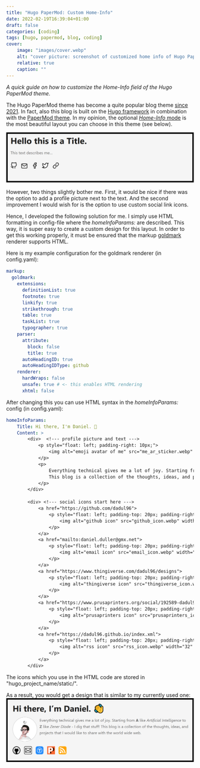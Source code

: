 ```yaml
---
title: "Hugo PaperMod: Custom Home-Info"
date: 2022-02-19T16:39:04+01:00
draft: false
categories: [coding]
tags: [hugo, papermod, blog, coding]
cover:
    image: "images/cover.webp"
    alt: "cover picture: screenshot of customized home info of Hugo PaperMod"
    relative: true
    caption: ""
---
```


*A quick guide on how to customize the Home-Info field of the Hugo PaperMod theme.*

<!--more-->

The Hugo PaperMod theme has become a quite popular blog theme [since 2021](https://adityatelange.in/blog/papermod-went-viral/). In fact, also this blog is built on the [Hugo framework](https://github.com/gohugoio/hugo) in combination with the [PaperMod theme](https://github.com/adityatelange/hugo-PaperMod). In my opinion, the optional [*Home-Info* mode](https://github.com/adityatelange/hugo-PaperMod/wiki/Features#home-info-mode) is the most beautiful layout you can choose in this theme (see below).

![screenshot of default home info of Hugo PaperMod](images/default_home_info.webp)

However, two things slightly bother me. First, it would be nice if there was the option to add a profile picture next to the text. And the second improvement I would wish for is the option to use custom social link icons.

Hence, I developed the following solution for me. I simply use HTML formatting in config-file where the *homeInfoParams:* are described. This way, it is super easy to create a custom design for this layout. In order to get this working properly, it must be ensured that the markup [goldmark](https://gohugo.io/getting-started/configuration-markup/#goldmark) renderer supports HTML.

Here is my example configuration for the goldmark renderer (in config.yaml):
```yaml
markup:
  goldmark:
    extensions:
      definitionList: true
      footnote: true
      linkify: true
      strikethrough: true
      table: true
      taskList: true
      typographer: true
    parser:
      attribute:
        block: false
        title: true
      autoHeadingID: true
      autoHeadingIDType: github
    renderer:
      hardWraps: false
      unsafe: true # <- this enables HTML rendering
      xhtml: false
```

After changing this you can use HTML syntax in the *homeInfoParams:* config (in config.yaml):
```yaml
homeInfoParams:
	Title: Hi there, I'm Daniel. 👋
	Content: >
		<div>  <!--- profile picture and text --->
			<p style="float: left; padding-right: 10px;">
				<img alt="emoji avatar of me" src="me_ar_sticker.webp" height="100px" width="100px">
			</p>
			<p>
				Everything technical gives me a lot of joy. Starting from <b>A</b> like <i>Artificial Intelligence</i> to <b>Z</b> like <i>Zener Diode</i> - I dig that stuff! 
				This blog is a collection of the thoughts, ideas, and projects that I would like to share with the world wide web.
			</p>
		</div>
		
		<div> <!--- social icons start here --->
			<a href="https://github.com/dadul96">
				<p style="float: left; padding-top: 20px; padding-right: 15px;">
					<img alt="github icon" src="github_icon.webp" width="32" height="32">
				</p>
			</a>
			<a href="mailto:daniel.duller@gmx.net">
				<p style="float: left; padding-top: 20px; padding-right: 15px;">
					<img alt="email icon" src="email_icon.webp" width="32" height="32">
				</p>
			</a>
			<a href="https://www.thingiverse.com/dadul96/designs">
				<p style="float: left; padding-top: 20px; padding-right: 15px;">
					<img alt="thingiverse icon" src="thingiverse_icon.webp" width="32" height="32">
				</p>
			</a>
			<a href="https://www.prusaprinters.org/social/192589-dadul96/about">
				<p style="float: left; padding-top: 20px; padding-right: 15px;">
					<img alt="prusaprinters icon" src="prusaprinters_icon.webp" width="32" height="32">
				</p>
			</a>
			<a href="https://dadul96.github.io/index.xml">
				<p style="float: left; padding-top: 20px; padding-right: 15px;">
					<img alt="rss icon" src="rss_icon.webp" width="32" height="32">
				</p>
			</a>
		</div>
```

The icons which you use in the HTML code are stored in "hugo_project_name/static/".

As a result, you would get a design that is similar to my currently used one:
![screenshot of customized home info of Hugo PaperMod](images/custom_home_info.webp)